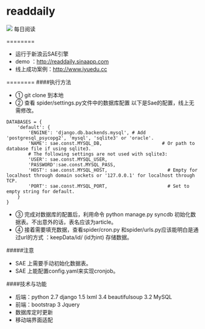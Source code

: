 readdaily
========
<img src="http://readdaily.sinaapp.com/favicon.ico"/> 每日阅读

========
- 运行于新浪云SAE引擎
- demo ：http://readdaily.sinaapp.com
- 线上成功案例：http://www.iyuedu.cc

========
####执行方法

- ①  git clone 到本地
- ②  查看 spider/settings.py文件中的数据库配置
   以下是Sae的配置，线上无需修改。
```
DATABASES = {
    'default': {
        'ENGINE': 'django.db.backends.mysql', # Add 'postgresql_psycopg2', 'mysql', 'sqlite3' or 'oracle'.
        'NAME': sae.const.MYSQL_DB,                      # Or path to database file if using sqlite3.
        # The following settings are not used with sqlite3:
        'USER': sae.const.MYSQL_USER,
        'PASSWORD':sae.const.MYSQL_PASS,
        'HOST': sae.const.MYSQL_HOST,                      # Empty for localhost through domain sockets or '127.0.0.1' for localhost through TCP.
        'PORT': sae.const.MYSQL_PORT,                      # Set to empty string for default.
    }
}
```
- ③ 完成对数据库的配置后，利用命令 python manage.py syncdb 初始化数据表。不出意外的话，表名应该为article。
- ④ 接着需要填充数据，查看spider/cron.py 和spider/urls.py应该能明白是通过url的方式 ：keepData/id/ (id为int) 存储数据。

#####注意
- SAE 上需要手动初始化数据表。
- SAE 上能配置config.yaml来实现cronjob。

####技术与功能
- 后端：python 2.7 django 1.5 lxml 3.4 beautifulsoup 3.2 MySQL 
- 前端：bootstrap 3 Jquery 
- 数据库定时更新
- 移动端界面适配
